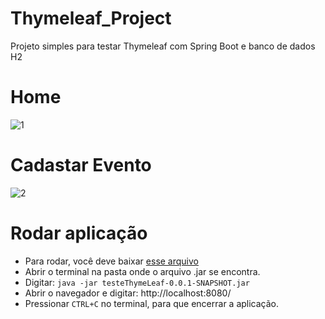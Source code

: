 # Thymeleaf_Project
 Projeto simples para testar Thymeleaf com Spring Boot e banco de dados H2
 
 # Home
 ![1](https://user-images.githubusercontent.com/71332818/131045024-2efd6657-2298-4dc3-bd44-bda907efe6cc.png)
 
 # Cadastar Evento
![2](https://user-images.githubusercontent.com/71332818/131045046-8a4f6771-bd85-4c2c-8608-ad9a97c1f137.png)

# Rodar aplicação

* Para rodar, você deve baixar [esse arquivo](https://github.com/cassianodess/Thymeleaf_Project/tree/main/dist)
* Abrir o terminal na pasta onde o arquivo .jar se encontra.
* Digitar: `java -jar testeThymeLeaf-0.0.1-SNAPSHOT.jar`
* Abrir o navegador e digitar: http://localhost:8080/
* Pressionar `CTRL+C` no terminal, para que encerrar a aplicação.

